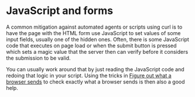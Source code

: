 # JavaScript and forms

A common mitigation against automated agents or scripts using curl is to have
the page with the HTML form use JavaScript to set values of some input fields,
usually one of the hidden ones. Often, there is some JavaScript code that
executes on page load or when the submit button is pressed which sets a magic
value that the server then can verify before it considers the submission to be
valid.

You can usually work around that by just reading the JavaScript code and
redoing that logic in your script. Using the tricks in
[Figure out what a browser sends](browsersends.md) to check exactly what a
browser sends is then also a good help.
